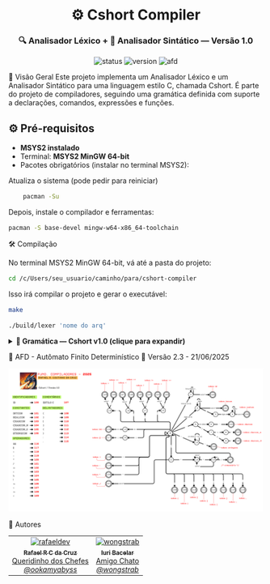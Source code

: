<h1 align="center">⚙️ Cshort Compiler</h1> <h3 align="center">🔍 Analisador Léxico + 🧠 Analisador Sintático — Versão 1.0</h3> <p align="center"> <img src="https://img.shields.io/badge/status-stable-brightgreen" alt="status"> <img src="https://img.shields.io/badge/version-1.0-blue" alt="version"> <img src="https://img.shields.io/badge/AFD-2.3-lightgrey" alt="afd"> </p>
🚀 Visão Geral
Este projeto implementa um Analisador Léxico e um Analisador Sintático para uma linguagem estilo C, chamada Cshort.
É parte do projeto de compiladores, seguindo uma gramática definida com suporte a declarações, comandos, expressões e funções.

## ⚙️ Pré-requisitos

- **MSYS2 instalado**
- Terminal: **MSYS2 MinGW 64-bit**
- Pacotes obrigatórios (instalar no terminal MSYS2):

Atualiza o sistema (pode pedir para reiniciar)

```bash
    pacman -Su    
```

Depois, instale o compilador e ferramentas:

```bash
pacman -S base-devel mingw-w64-x86_64-toolchain
```
🛠️ Compilação

No terminal MSYS2 MinGW 64-bit, vá até a pasta do projeto:

```bash
cd /c/Users/seu_usuario/caminho/para/cshort-compiler
```

Isso irá compilar o projeto e gerar o executável:

```bash
make
```

```bash
./build/lexer 'nome do arq'

```

<details> <summary><strong>📜 Gramática — Cshort v1.0 (clique para expandir)</strong></summary>

// prog ::= { decl ';' | func } 

// decl ::= tipo decl_var { ',' decl_var}  
//        | tipo id '(' tipos_param')' { ',' id '(' tipos_param')' } 
//        | void id '(' tipos_param')' { ',' id '(' tipos_param')' }

// decl_var ::= id [ '[' intcon ']' ]

// tipo ::= char | int | float | bool

// tipos_param ::= void 
//               | tipo (id | &id | id '[' ']') { ',' tipo (id | &id | id '[' ']') }

// func ::= tipo id '(' tipos_param ')' '{' { tipo decl_var { ',' decl_var } ';' } { cmd } '}'
//        | void id '(' tipos_param ')' '{' { tipo decl_var { ',' decl_var } ';' } { cmd } '}'

// cmd ::= if '(' expr ')' cmd [ else cmd ] 
//       | while '(' expr ')' cmd 
//       | for '(' [ atrib ] ';' [ expr ] ';' [ atrib ] ')' cmd 
//       | return [ expr ] ';' 
//       | atrib ';' 
//       | id '(' [expr { ',' expr } ] ')' ';' 
//       | '{' { cmd } '}' 
//       | ';' 

// atrib ::= id [ '[' expr ']' ] = expr

// expr ::= expr_simp [ op_rel expr_simp ]

// expr_simp ::= [+ | - ] termo {(+ | - | ||) termo}

// termo ::= fator {(* | / | & ) fator}

// fator ::= id [ '[' expr ']' ] 
//         | intcon | realcon | charcon 
//         | id '(' [expr { ',' expr } ] ')' 
//         | '(' expr ')' 
//         | '!' fator

</details>

🧮 AFD - Autômato Finito Determinístico
📅 Versão 2.3 - 21/06/2025

<p align="center"> <img src="./assets/cshort_afd.png" alt="AFD - Cshort"/> </p>


👥 Autores
<table> <tr> <td align="center"> <a href="https://github.com/ookamyabyss" target="_blank"> <img src="https://github.com/ookamyabyss.png" width="100px;" alt="rafaeldev"/><br /> <sub><b>Rafael R C da Cruz</b></sub><br /> Queridinho dos Chefes <br /> <i>@ookamyabyss</i> </a> </td> <td align="center"> <a href="https://github.com/iuribacelar" target="_blank"> <img src="https://github.com/iuribacelar.png" width="100px;" alt="wongstrab"/><br /> <sub><b>Iuri Bacelar</b></sub><br /> Amigo Chato <br /> <i>@wongstrab</i> </a> </td> </tr> </table>
